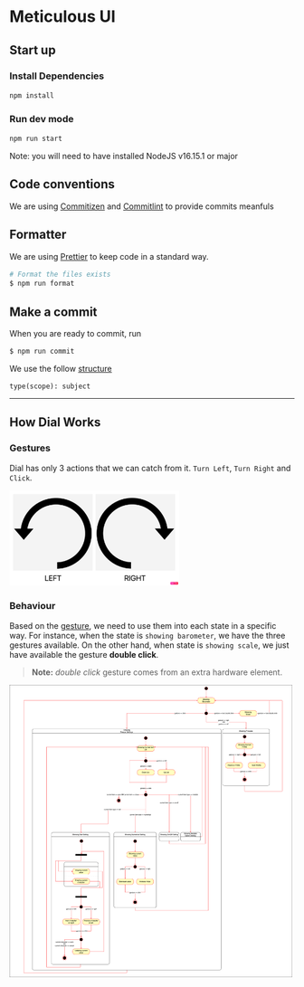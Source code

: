 # Meticulous UI

## Start up

### Install Dependencies

```bash
npm install
```

### Run dev mode

```bash
npm run start
```

Note: you will need to have installed NodeJS v16.15.1 or major

## Code conventions

We are using [Commitizen](http://commitizen.github.io/cz-cli/) and [Commitlint](https://commitlint.js.org/#/) to provide commits meanfuls

## Formatter

We are using [Prettier](https://prettier.io/) to keep code in a standard way.

```bash
# Format the files exists
$ npm run format
```

## Make a commit

When you are ready to commit, run

```bash
$ npm run commit
```

We use the follow [structure](https://commitlint.js.org/#/concepts-commit-conventions)

```
type(scope): subject
```
---
## How Dial Works

### Gestures
Dial has only 3 actions that we can catch from it. `Turn Left`, `Turn Right` and `Click`.

<img src="./public/clockwise-gesture.png" width=300/>


### Behaviour
Based on the [gesture](#gestures), we need to use them into each state in a specific way. For instance, when the state is `showing barometer`, we have the three gestures available. On the other hand, when state is `showing scale`, we just have available the gesture **double click**.

> **Note:** _double click_ gesture comes from an extra hardware element.


<img src="./public/Dial-State_V2.png" width=500/>